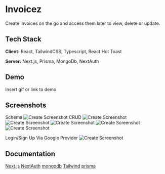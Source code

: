 
# Invoicez

Create invoices on the go and access them later to view, delete or update.

## Tech Stack

**Client:** React, TailwindCSS, Typescript, React Hot Toast

**Server:** Next.js, Prisma, MongoDb, NextAuth

## Demo

Insert gif or link to demo


## Screenshots
Schema
![Create Screenshot](public/readme/prisma-schema.PNG)
CRUD
![Create Screenshot](public/readme/create.PNG)
![Create Screenshot](public/readme/dashboard.PNG)
![Create Screenshot](public/readme/invoice-detials-route.PNG)
![Create Screenshot](public/readme/update.PNG)
![Create Screenshot](public/readme/delete.PNG)

Login/Sign Up Via Google Provider 
![Create Screenshot](public/readme/login.PNG)

## Documentation

[Next.js](https://nextjs.org/docs/getting-started)
[NextAuth](https://next-auth.js.org/getting-started/example)
[mongodb](https://www.mongodb.com/docs/)
[Tailwind](https://tailwindcss.com)
[prisma](https://www.prisma.io/docs)
